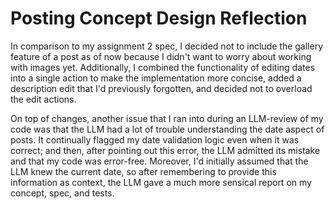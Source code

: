 # Posting Concept Design Reflection

In comparison to my assignment 2 spec, I decided not to include the gallery feature of a post as of now because I didn't want to worry about working with images yet. Additionally, I combined the functionality of editing dates into a single action to make the implementation more concise, added a description edit that I'd previously forgotten, and decided not to overload the edit actions.

On top of changes, another issue that I ran into during an LLM-review of my code was that the LLM had a lot of trouble understanding the date aspect of posts. It continually flagged my date validation logic even when it was correct; and then, after pointing out this error, the LLM admitted its mistake and that my code was error-free. Moreover, I'd initially assumed that the LLM knew the current date, so after remembering to provide this information as context, the LLM gave a much more sensical report on my concept, spec, and tests.
